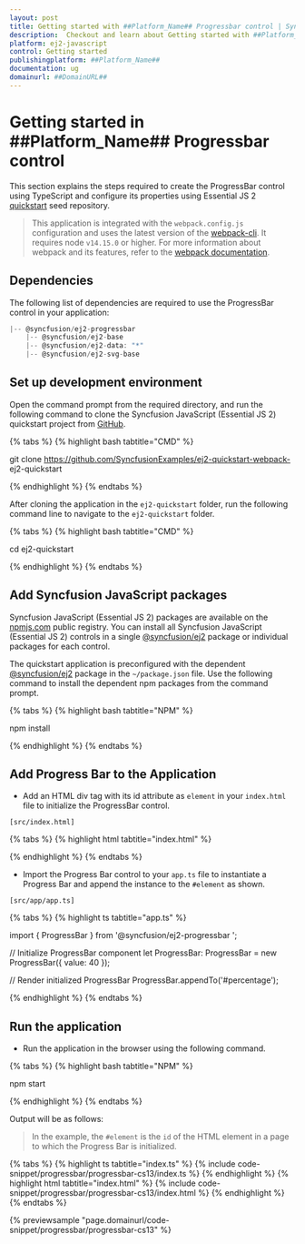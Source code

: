 ```yaml
---
layout: post
title: Getting started with ##Platform_Name## Progressbar control | Syncfusion
description:  Checkout and learn about Getting started with ##Platform_Name## Progressbar control of Syncfusion Essential JS 2 and more details.
platform: ej2-javascript
control: Getting started 
publishingplatform: ##Platform_Name##
documentation: ug
domainurl: ##DomainURL##
---
```


# Getting started in ##Platform_Name## Progressbar control

This section explains the steps required to create the ProgressBar control using TypeScript and configure its properties using Essential JS 2 [quickstart](https://github.com/SyncfusionExamples/ej2-quickstart-webpack-) seed repository.

> This application is integrated with the `webpack.config.js` configuration and uses the latest version of the [webpack-cli](https://webpack.js.org/api/cli/#commands). It requires node `v14.15.0` or higher. For more information about webpack and its features, refer to the [webpack documentation](https://webpack.js.org/guides/getting-started/).

## Dependencies

The following list of dependencies are required to use the ProgressBar control in your application:

```javascript
|-- @syncfusion/ej2-progressbar
    |-- @syncfusion/ej2-base
    |-- @syncfusion/ej2-data: "*"
    |-- @syncfusion/ej2-svg-base
```

## Set up development environment

Open the command prompt from the required directory, and run the following command to clone the Syncfusion JavaScript (Essential JS 2) quickstart project from [GitHub](https://github.com/SyncfusionExamples/ej2-quickstart-webpack-).

{% tabs %}
{% highlight bash tabtitle="CMD" %}

git clone https://github.com/SyncfusionExamples/ej2-quickstart-webpack- ej2-quickstart

{% endhighlight %}
{% endtabs %}

After cloning the application in the `ej2-quickstart` folder, run the following command line to navigate to the `ej2-quickstart` folder.

{% tabs %}
{% highlight bash tabtitle="CMD" %}

cd ej2-quickstart

{% endhighlight %}
{% endtabs %}

## Add Syncfusion JavaScript packages

Syncfusion JavaScript (Essential JS 2) packages are available on the [npmjs.com](https://www.npmjs.com/~syncfusionorg) public registry. You can install all Syncfusion JavaScript (Essential JS 2) controls in a single [@syncfusion/ej2](https://www.npmjs.com/package/@syncfusion/ej2) package or individual packages for each control.

The quickstart application is preconfigured with the dependent [@syncfusion/ej2](https://www.npmjs.com/package/@syncfusion/ej2) package in the `~/package.json` file. Use the following command to install the dependent npm packages from the command prompt.

{% tabs %}
{% highlight bash tabtitle="NPM" %}

npm install

{% endhighlight %}
{% endtabs %}

## Add Progress Bar to the Application

* Add an HTML div tag with its id attribute as `element` in your `index.html` file to initialize the ProgressBar control.

`[src/index.html]`

{% tabs %}
{% highlight html tabtitle="index.html" %}

<!DOCTYPE html>
<html lang="en">

<head>
<title>Essential JS 2 ProgressBar</title>
<meta charset="utf-8" />
<meta name="viewport" content="width=device-width, initial-scale=1.0, user-scalable=no" />
<meta name="description" content="Essential JS 2" />
<meta name="author" content="Syncfusion" />
<link rel="shortcut icon" href="resources/favicon.ico" />
<link href="https://maxcdn.bootstrapcdn.com/bootstrap/3.3.7/css/bootstrap.min.css" rel="stylesheet" />
</head>

<body>
<!--element which is going to render-->
<div id="element"></div>
</body>

</html>

{% endhighlight %}
{% endtabs %}

* Import the Progress Bar control to your `app.ts` file to instantiate a Progress Bar and append the  instance to the `#element` as shown.

`[src/app/app.ts]`

{% tabs %}
{% highlight ts tabtitle="app.ts" %}

import { ProgressBar } from '@syncfusion/ej2-progressbar ';

// Initialize ProgressBar component
let ProgressBar: ProgressBar = new ProgressBar({
      value: 40
});

// Render initialized ProgressBar
ProgressBar.appendTo('#percentage');

{% endhighlight %}
{% endtabs %}

## Run the application

* Run the application in the browser using the following command.

{% tabs %}
{% highlight bash tabtitle="NPM" %}

npm start

{% endhighlight %}
{% endtabs %}

Output will be as follows:

> In the example, the `#element` is the `id` of the HTML element in a page to which the Progress Bar is initialized.

{% tabs %}
{% highlight ts tabtitle="index.ts" %}
{% include code-snippet/progressbar/progressbar-cs13/index.ts %}
{% endhighlight %}
{% highlight html tabtitle="index.html" %}
{% include code-snippet/progressbar/progressbar-cs13/index.html %}
{% endhighlight %}
{% endtabs %}
          
{% previewsample "page.domainurl/code-snippet/progressbar/progressbar-cs13" %}